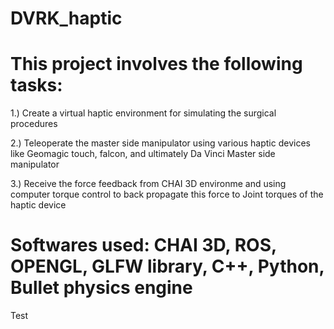 # DVRK_haptic

# This project involves the following tasks:
1.) Create a virtual haptic environment for simulating the surgical procedures

2.) Teleoperate the master side manipulator using various haptic devices like Geomagic touch, falcon, and ultimately Da Vinci Master side manipulator

3.) Receive the force feedback from CHAI 3D environme and using computer torque control to back propagate this force to Joint torques of the haptic device

# Softwares used: CHAI 3D, ROS, OPENGL, GLFW library, C++, Python, Bullet physics engine

Test
